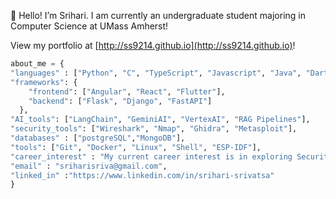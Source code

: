 👋 Hello! I’m Srihari. I am currently an undergraduate student majoring in Computer Science at UMass Amherst!

View my portfolio at [http://ss9214.github.io](http://ss9214.github.io)!
```py
about_me = {
"languages" : ["Python", "C", "TypeScript", "Javascript", "Java", "Dart"],
"frameworks": {
    "frontend": ["Angular", "React", "Flutter"],
    "backend": ["Flask", "Django", "FastAPI"]
  },
"AI_tools": ["LangChain", "GeminiAI", "VertexAI", "RAG Pipelines"],
"security_tools": ["Wireshark", "Nmap", "Ghidra", "Metasploit"],
"databases" : ["postgreSQL","MongoDB"],
"tools": ["Git", "Docker", "Linux", "Shell", "ESP-IDF"],
"career_interest" : "My current career interest is in exploring Security in the medical industry!",
"email" : "sriharisriva@gmail.com",
"linked_in" :"https://www.linkedin.com/in/srihari-srivatsa"
}
```

